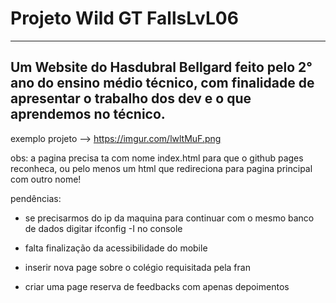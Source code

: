 # Projeto Wild GT FallsLvL06
---------------------------------------------------------------------------------------
Um Website do Hasdubral Bellgard feito pelo 2° ano do ensino médio técnico, com finalidade de apresentar o trabalho dos dev e o que aprendemos no técnico.
---------------------------------------------------------------------------------------

exemplo projeto --> https://imgur.com/lwltMuF.png

obs:
a pagina precisa ta com nome index.html para que o github pages reconheca, ou pelo menos um html que redireciona para pagina principal com outro nome!

pendências:

- se precisarmos do ip da maquina para continuar com o mesmo banco de dados digitar ifconfig -I no console

- falta finalização da acessibilidade do mobile

- inserir nova page sobre o colégio requisitada pela fran

- criar uma page reserva de feedbacks com apenas depoimentos
